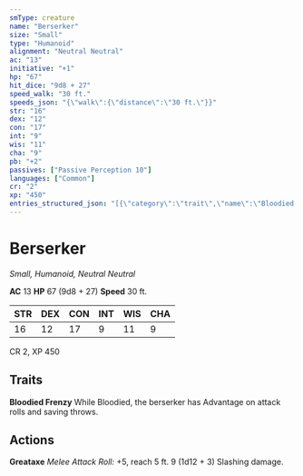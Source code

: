 ```yaml
---
smType: creature
name: "Berserker"
size: "Small"
type: "Humanoid"
alignment: "Neutral Neutral"
ac: "13"
initiative: "+1"
hp: "67"
hit_dice: "9d8 + 27"
speed_walk: "30 ft."
speeds_json: "{\"walk\":{\"distance\":\"30 ft.\"}}"
str: "16"
dex: "12"
con: "17"
int: "9"
wis: "11"
cha: "9"
pb: "+2"
passives: ["Passive Perception 10"]
languages: ["Common"]
cr: "2"
xp: "450"
entries_structured_json: "[{\"category\":\"trait\",\"name\":\"Bloodied Frenzy\",\"text\":\"While Bloodied, the berserker has Advantage on attack rolls and saving throws.\"},{\"category\":\"action\",\"name\":\"Greataxe\",\"text\":\"*Melee Attack Roll:* +5, reach 5 ft. 9 (1d12 + 3) Slashing damage.\",\"kind\":\"Melee Attack Roll\",\"to_hit\":\"+5\",\"range\":\"5 ft\",\"damage\":\"9 (1d12 + 3) Slashing\"}]"
---
```


# Berserker
*Small, Humanoid, Neutral Neutral*

**AC** 13
**HP** 67 (9d8 + 27)
**Speed** 30 ft.

| STR | DEX | CON | INT | WIS | CHA |
| --- | --- | --- | --- | --- | --- |
| 16 | 12 | 17 | 9 | 11 | 9 |

CR 2, XP 450

## Traits

**Bloodied Frenzy**
While Bloodied, the berserker has Advantage on attack rolls and saving throws.

## Actions

**Greataxe**
*Melee Attack Roll:* +5, reach 5 ft. 9 (1d12 + 3) Slashing damage.
